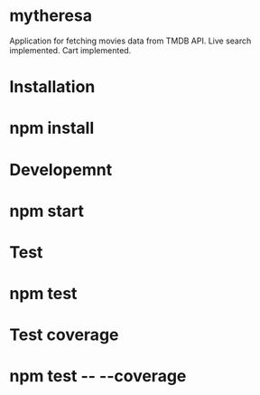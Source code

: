 # mytheresa
Application for fetching movies data from TMDB API. 
Live search implemented.
Cart implemented.
# Installation
# npm install
# Developemnt
# npm start
# Test
# npm test
# Test coverage
# npm test -- --coverage
